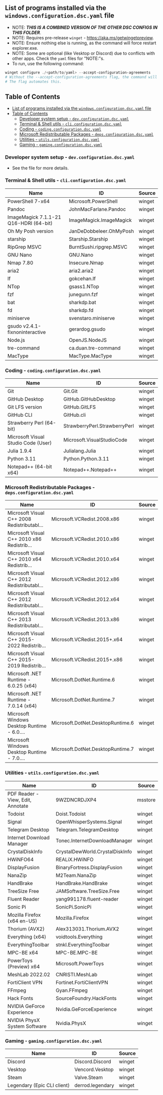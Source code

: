 List of programs installed via the `windows.configuration.dsc.yaml` file
---
* NOTE: ***THIS IS A COMBINED VERSION OF THE OTHER DSC CONFIGS IN THIS FOLDER***.
* NOTE: Requires pre-release `winget` - https://aka.ms/getwingetpreview.
* NOTE: Ensure nothing else is running, as the command will force restart explorer.exe.
* NOTE: Some are optional (like Vesktop or Discord) due to conflicts with other apps. Check the `yaml` files for "NOTE:"s.
* To run, use the following command:
```powershell
winget configure ./<path/to/yaml> --accept-configuration-agreements
# Without the --accept-configuration-agreements flag, the command will validate and then prompt you to accept the agreements.
# The flag automates this.
```

## Table of Contents
- [List of programs installed via the `windows.configuration.dsc.yaml` file](#list-of-programs-installed-via-the-windowsconfigurationdscyaml-file)
- [Table of Contents](#table-of-contents)
  - [Developer system setup - `dev.configuration.dsc.yaml`](#developer-system-setup---devconfigurationdscyaml)
  - [Terminal \& Shell utils - `cli.configuration.dsc.yaml`](#terminal--shell-utils---cliconfigurationdscyaml)
  - [Coding - `coding.configuration.dsc.yaml`](#coding---codingconfigurationdscyaml)
  - [Microsoft Redistributable Packages - `deps.configuration.dsc.yaml`](#microsoft-redistributable-packages---depsconfigurationdscyaml)
  - [Utilities - `utils.configuration.dsc.yaml`](#utilities---utilsconfigurationdscyaml)
  - [Gaming - `gaming.configuration.dsc.yaml`](#gaming---gamingconfigurationdscyaml)

### Developer system setup - `dev.configuration.dsc.yaml`
* See the file for more details.

### Terminal & Shell utils - `cli.configuration.dsc.yaml`
| Name                                      | ID                                         | Source      |
|-------------------------------------------|--------------------------------------------|-------------|
| PowerShell 7-x64                          | Microsoft.PowerShell                       | winget      |
| Pandoc                                    | JohnMacFarlane.Pandoc                      | winget      |
| ImageMagick 7.1.1-21 Q16-HDRI (64-bit)    | ImageMagick.ImageMagick                    | winget      |
| Oh My Posh version                        | JanDeDobbeleer.OhMyPosh                    | winget      |
| starship                                  | Starship.Starship                          | winget      |
| RipGrep MSVC                              | BurntSushi.ripgrep.MSVC                    | winget      |
| GNU Nano                                  | GNU.Nano                                   | winget      |
| Nmap 7.80                                 | Insecure.Nmap                              | winget      |
| aria2                                     | aria2.aria2                                | winget      |
| lf                                        | gokcehan.lf                                | winget      |
| NTop                                      | gsass1.NTop                                | winget      |
| fzf                                       | junegunn.fzf                               | winget      |
| bat                                       | sharkdp.bat                                | winget      |
| fd                                        | sharkdp.fd                                 | winget      |
| miniserve                                 | svenstaro.miniserve                        | winget      |
| gsudo v2.4.1-fixnoninteractive            | gerardog.gsudo                             | winget      |
| Node.js                                   | OpenJS.NodeJS                              | winget      |
| tre-command                               | ca.duan.tre-command                        | winget      |
| MacType                                   | MacType.MacType                            | winget      |

### Coding - `coding.configuration.dsc.yaml`
| Name                                      | ID                                         | Source      |
|-------------------------------------------|--------------------------------------------|-------------|
| Git                                       | Git.Git                                    | winget      |
| GitHub Desktop                            | GitHub.GitHubDesktop                       | winget      |
| Git LFS version                           | GitHub.GitLFS                              | winget      |
| GitHub CLI                                | GitHub.cli                                 | winget      |
| Strawberry Perl (64-bit)                  | StrawberryPerl.StrawberryPerl              | winget      |
| Microsoft Visual Studio Code (User)       | Microsoft.VisualStudioCode                 | winget      |
| Julia 1.9.4                               | Julialang.Julia                            | winget      |
| Python 3.11                               | Python.Python.3.11                         | winget      |
| Notepad++ (64-bit x64)                    | Notepad++.Notepad++                        | winget      |

### Microsoft Redistributable Packages - `deps.configuration.dsc.yaml`
| Name                                       | ID                                    | Source |
|--------------------------------------------|---------------------------------------|--------|
| Microsoft Visual C++ 2008 Redistributabl…  | Microsoft.VCRedist.2008.x86           | winget |
| Microsoft Visual C++ 2010  x86 Redistrib…  | Microsoft.VCRedist.2010.x86           | winget |
| Microsoft Visual C++ 2010  x64 Redistrib…  | Microsoft.VCRedist.2010.x64           | winget |
| Microsoft Visual C++ 2012 Redistributabl…  | Microsoft.VCRedist.2012.x86           | winget |
| Microsoft Visual C++ 2012 Redistributabl…  | Microsoft.VCRedist.2012.x64           | winget |
| Microsoft Visual C++ 2013 Redistributabl…  | Microsoft.VCRedist.2013.x86           | winget |
| Microsoft Visual C++ 2015-2022 Redistrib…  | Microsoft.VCRedist.2015+.x64          | winget |
| Microsoft Visual C++ 2015-2019 Redistrib…  | Microsoft.VCRedist.2015+.x86          | winget |
| Microsoft .NET Runtime - 6.0.25 (x64)      | Microsoft.DotNet.Runtime.6            | winget |
| Microsoft .NET Runtime - 7.0.14 (x64)      | Microsoft.DotNet.Runtime.7            | winget |
| Microsoft Windows Desktop Runtime - 6.0.…  | Microsoft.DotNet.DesktopRuntime.6     | winget |
| Microsoft Windows Desktop Runtime - 7.0.…  | Microsoft.DotNet.DesktopRuntime.7     | winget |

### Utilities - `utils.configuration.dsc.yaml`
| Name                                       | ID                                         | Source      |
|--------------------------------------------|--------------------------------------------|-------------|
| PDF Reader - View, Edit, Annotate          | 9WZDNCRDJXP4                               | msstore     |
| Todoist                                    | Doist.Todoist                              | winget      |
| Signal                                     | OpenWhisperSystems.Signal                  | winget      |
| Telegram Desktop                           | Telegram.TelegramDesktop                   | winget      |
| Internet Download Manager                  | Tonec.InternetDownloadManager              | winget      |
| CrystalDiskInfo                            | CrystalDewWorld.CrystalDiskInfo            | winget      |
| HWiNFO64                                   | REALiX.HWiNFO                              | winget      |
| DisplayFusion                              | BinaryFortress.DisplayFusion               | winget      |
| NanaZip                                    | M2Team.NanaZip                             | winget      |
| HandBrake                                  | HandBrake.HandBrake                        | winget      |
| TreeSize Free                              | JAMSoftware.TreeSize.Free                  | winget      |
| Fluent Reader                              | yang991178.fluent-reader                   | winget      |
| Sonic Pi                                   | SonicPi.SonicPi                            | winget      |
| Mozilla Firefox (x64 en-US)                | Mozilla.Firefox                            | winget      |
| Thorium (AVX2)                             | Alex313031.Thorium.AVX2                    | winget      |
| Everything            (x64)                | voidtools.Everything                       | winget      |
| EverythingToolbar                          | stnkl.EverythingToolbar                    | winget      |
| MPC-BE x64                                 | MPC-BE.MPC-BE                              | winget      |
| PowerToys (Preview) x64                    | Microsoft.PowerToys                        | winget      |
| MeshLab 2022.02                            | CNRISTI.MeshLab                            | winget      |
| FortiClient VPN                            | Fortinet.FortiClientVPN                    | winget      |
| FFmpeg                                     | Gyan.FFmpeg                                | winget      |
| Hack Fonts                                 | SourceFoundry.HackFonts                    | winget      |
| NVIDIA GeForce Experience                  | Nvidia.GeForceExperience                   | winget      |
| NVIDIA PhysX System Software               | Nvidia.PhysX                               | winget      |

### Gaming - `gaming.configuration.dsc.yaml`
| Name                                       | ID                                         | Source      |
|--------------------------------------------|--------------------------------------------|-------------|
| Discord                                    | Discord.Discord                            | winget      |
| Vesktop                                    | Vencord.Vesktop                            | winget      |
| Steam                                      | Valve.Steam                                | winget      |
| Legendary (Epic CLI client)                | derrod.legendary                           | winget      |

